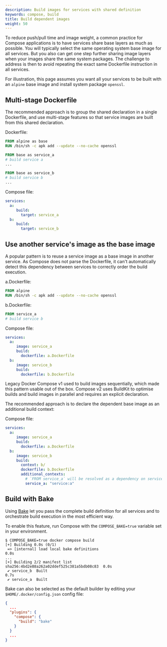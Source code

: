 ```yaml
---
description: Build images for services with shared definition
keywords: compose, build
title: Build dependent images
weight: 50
---
```


To reduce push/pull time and image weight, a common practice for Compose applications is to have services
share base layers as much as possible. You will typically select the same operating system base image for
all services. But you also can get one step further sharing image layers when your images share the same
system packages. The challenge to address is then to avoid repeating the exact same Dockerfile instruction 
in all services.

For illustration, this page assumes you want all your services to be built with an `alpine` base
image and install system package `openssl`.

## Multi-stage Dockerfile

The recommended approach is to group the shared declaration in a single Dockerfile, and use multi-stage features
so that service images are built from this shared declaration.


Dockerfile:

```dockerfile
FROM alpine as base
RUN /bin/sh -c apk add --update --no-cache openssl

FROM base as service_a
# build service a
...

FROM base as service_b
# build service b
...
```

Compose file:

```yaml
services:
  a:
     build:
       target: service_a
  b:
     build:
       target: service_b
```

## Use another service's image as the base image

A popular pattern is to reuse a service image as a base image in another service.
As Compose does not parse the Dockerfile, it can't automatically detect this dependency 
between services to correctly order the build execution.


a.Dockerfile:

```dockerfile
FROM alpine
RUN /bin/sh -c apk add --update --no-cache openssl
```

b.Dockerfile:

```dockerfile
FROM service_a
# build service b
```

Compose file:

```yaml
services:
  a:
     image: service_a 
     build:
       dockerfile: a.Dockerfile
  b:
     image: service_b
     build:
       dockerfile: b.Dockerfile
```


Legacy Docker Compose v1 used to build images sequentially, which made this pattern usable
out of the box. Compose v2 uses BuildKit to optimise builds and build images in parallel 
and requires an explicit declaration.

The recommended approach is to declare the dependent base image as an additional build context:

Compose file:

```yaml
services:
  a:
     image: service_a
     build: 
       dockerfile: a.Dockerfile
  b:
     image: service_b
     build:
       context: b/
       dockerfile: b.Dockerfile
       additional_contexts:
         # `FROM service_a` will be resolved as a dependency on service a which has to be built first
         service_a: "service:a"  
```


## Build with Bake

Using [Bake](/manuals/build/bake/_index.md) let you pass the complete build definition for all services
and to orchestrate build execution in the most efficient way. 

To enable this feature, run Compose with the `COMPOSE_BAKE=true` variable set in your environment.

```console
$ COMPOSE_BAKE=true docker compose build
[+] Building 0.0s (0/1)                                                         
 => [internal] load local bake definitions                                 0.0s
...
[+] Building 2/2 manifest list sha256:4bd2e88a262a02ddef525c381a5bdb08c83  0.0s
 ✔ service_b  Built                                                        0.7s 
 ✔ service_a  Built    
```

Bake can also be selected as the default builder by editing your `$HOME/.docker/config.json` config file:
```json
{
  ...
  "plugins": {
    "compose": {
      "build": "bake"
    }
  }
  ...
}
```